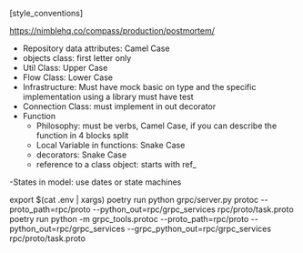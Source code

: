 [style_conventions]

https://nimblehq.co/compass/production/postmortem/

-   Repository data attributes: Camel Case
-   objects class: first letter only
-   Util Class: Upper Case
-   Flow Class: Lower Case
-   Infrastructure: Must have mock basic on type and the specific implementation using a library must have test
-   Connection Class: must implement in out decorator
-   Function
    -   Philosophy: must be verbs, Camel Case, if you can describe the function in 4 blocks split
    -   Local Variable in functions: Snake Case
    -   decorators: Snake Case
    -   reference to a class object: starts with ref\_

-States in model: use dates or state machines

export $(cat .env | xargs)
poetry run python grpc/server.py
protoc --proto_path=rpc/proto --python_out=rpc/grpc_services rpc/proto/task.proto
poetry run python -m grpc_tools.protoc --proto_path=rpc/proto --python_out=rpc/grpc_services --grpc_python_out=rpc/grpc_services rpc/proto/task.proto
